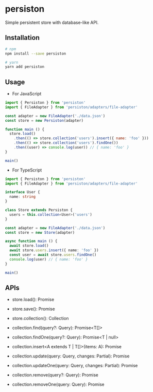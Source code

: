 # persiston

Simple persistent store with database-like API.

## Installation

```bash
# npm
npm install --save persiston

# yarn
yarn add persiston
```

## Usage

- For JavaScript

```javascript
import { Persiston } from 'persiston'
import { FileAdapter } from 'persiston/adapters/file-adapter'

const adapter = new FileAdapter('./data.json')
const store = new Persiston(adapter)

function main () {
  store.load()
    .then(() => store.collection('users').insert({ name: 'foo' }))
    .then(() => store.collection('users').findOne())
    .then((user) => console.log(user)) // { name: 'foo' }
}

main()
```

- For TypeScript

```typescript
import { Persiston } from 'persiston'
import { FileAdapter } from 'persiston/adapters/file-adapter'

interface User {
  name: string
}

class Store extends Persiston {
  users = this.collection<User>('users')
}

const adapter = new FileAdapter('./data.json')
const store = new Store(adapter)

async function main () {
  await store.load()
  await store.users.insert({ name: 'foo' })
  const user = await store.users.findOne()
  console.log(user) // { name: 'foo' }
}

main()
```

## APIs

- store.load(): Promise<Persiston>

- store.save(): Promise<Persiston>

- store.collection(): Collection<T>

- collection.find(query?: Query<T>): Promise<T[]>

- collection.findOne(query?: Query<T>): Promise<T | null>

- collection.insert<A extends T | T[]>(items: A): Promise<A>

- collection.update(query: Query<T>, changes: Partial<T>): Promise<number>

- collection.updateOne(query: Query<T>, changes: Partial<T>): Promise<number>

- collection.remove(query?: Query<T>): Promise<number>

- collection.removeOne(query: Query<T>): Promise<number>
